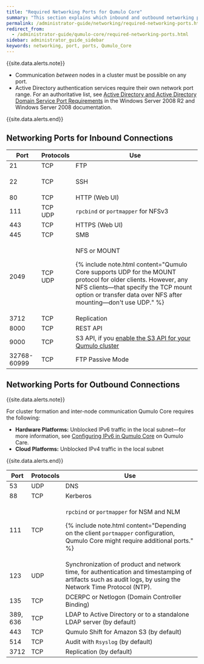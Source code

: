 ```yaml
---
title: "Required Networking Ports for Qumulo Core"
summary: "This section explains which inbound and outbound networking ports Qumulo Core requires."
permalink: /administrator-guide/networking/required-networking-ports.html
redirect_from:
  - /administrator-guide/qumulo-core/required-networking-ports.html
sidebar: administrator_guide_sidebar
keywords: networking, port, ports, Qumulo_Core
---
```


{{site.data.alerts.note}}
<ul>
  <li>Communication <em>between</em> nodes in a cluster must be possible on any port.</li>
  <li>Active Directory authentication services require their own network port range. For an authoritative list, see <a href="https://docs.microsoft.com/en-us/previous-versions/windows/it-pro/windows-server-2008-R2-and-2008/dd772723%28v=ws.10%29?redirectedfrom=MSDN">Active Directory and Active Directory Domain Service Port Requirements</a> in the Windows Server 2008 R2 and Windows Server 2008 documentation.</li>
</ul>
{{site.data.alerts.end}}

## Networking Ports for Inbound Connections

<table>
  <thead>
    <tr>
      <th>Port</th>
      <th>Protocols</th>
      <th>Use</th>
    </tr>
  </thead>
  <tbody>
    <tr>
      <td>21</td>
      <td>TCP</td>
      <td>FTP</td>
    </tr>
    <tr>
      <td>22</td>
      <td>
        <p>TCP</p>
      </td>
      <td>SSH</td>
    </tr>
    <tr>
      <td>80</td>
      <td>TCP</td>
      <td>HTTP (Web UI)</td>
    </tr>
    <tr>
      <td>111</td>
      <td>TCP<br>UDP</td>
      <td>
        <code>rpcbind</code> or <code>portmapper</code> for NFSv3
      </td>
    </tr>
    <tr>
      <td>443</td>
      <td>TCP</td>
      <td>HTTPS (Web UI)</td>
    </tr>
    <tr>
      <td>445</td>
      <td>TCP</td>
      <td>SMB</td>
    </tr>
    <tr>
      <td>2049</td>
      <td>TCP<br>UDP</td>
      <td>
        <p>NFS or MOUNT</p>
        <p>
          {% include note.html content="Qumulo Core supports UDP for the MOUNT protocol for older clients. However, any NFS clients&mdash;that specify the TCP mount option or transfer data over NFS after mounting&mdash;don't use UDP." %}
        </p>
      </td>
    </tr>
    <tr>
      <td>3712</td>
      <td>TCP</td>
      <td>Replication</td>
    </tr>
    <tr>
      <td>8000</td>
      <td>TCP</td>
      <td>REST API</td>
    </tr>
    <tr>
      <td>9000</td>
      <td>TCP</td>
      <td>S3 API, if you <a href="../s3-api/configuring-using-s3-api.html">enable the S3 API for your Qumulo cluster</a></td>
    </tr>
    <tr>
      <td>32768-60999</td>
      <td>TCP</td>
      <td>FTP Passive Mode</td>
    </tr>
  </tbody>
</table>

## Networking Ports for Outbound Connections

{{site.data.alerts.note}}
<p>For cluster formation and inter-node communication Qumulo Core requires the following:</p>
<ul>
  <li><strong>Hardware Platforms:</strong> Unblocked IPv6 traffic in the local subnet&mdash;for more information, see <a href="https://care.qumulo.com/hc/en-us/articles/115009002827">Configuring IPv6 in Qumulo Core</a> on Qumulo Care.</li>
  <li><strong>Cloud Platforms:</strong> Unblocked IPv4 traffic in the local subnet</li>
</ul>
{{site.data.alerts.end}}

<table>
  <thead>
    <tr>
      <th>Port</th>
      <th>Protocols</th>
      <th>Use</th>
    </tr>
  </thead>
  <tbody>
    <tr>
      <td>53</td>
      <td>UDP</td>
      <td>DNS</td>
    </tr>
    <tr>
      <td>88</td>
      <td>TCP</td>
      <td>Kerberos</td>
    </tr>
    <tr>
      <td>111</td>
      <td>TCP</td>
      <td>
        <p>
          <code>rpcbind</code> or <code>portmapper</code> for NSM and NLM
        </p>
        <p>
          {% include note.html content="Depending on the client <code>portmapper</code> configuration, Qumulo Core might require additional ports." %}
        </p>
      </td>
    </tr>
    <tr>
      <td>123</td>
      <td>UDP</td>
      <td>Synchronization of product and network time, for authentication and timestamping of artifacts such as audit logs, by using the Network Time Protocol (NTP).</td>
    </tr>
    <tr>
      <td>135</td>
      <td>TCP</td>
      <td>DCERPC or Netlogon (Domain Controller Binding)</td>
    </tr>
    <tr>
      <td>389,<br>636</td>
      <td>TCP</td>
      <td>LDAP to Active Directory or to a standalone LDAP server (by default)</td>
    </tr>
    <tr>
      <td>443</td>
      <td>TCP</td>
      <td>Qumulo Shift for Amazon S3 (by default)</td>
    </tr>
    <tr>
      <td>514</td>
      <td>TCP</td>
      <td>Audit with <code>Rsyslog</code> (by default)</td>
    </tr>
    <tr>
      <td>3712</td>
      <td>TCP</td>
      <td>Replication (by default)</td>
    </tr>
  </tbody>
</table>
